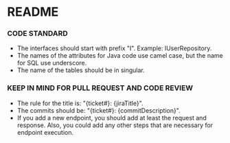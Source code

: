 # README

### CODE STANDARD

- The interfaces should start with prefix "I". Example: IUserRepository.
- The names of the attributes for Java code use camel case, but the name for SQL use underscore.
- The name of the tables should be in singular.

### KEEP IN MIND FOR PULL REQUEST AND CODE REVIEW

- The rule for the title is: "{ticket#}: {jiraTitle}".
- The commits should be: "{ticket#}: {commitDescription}".
- If you add a new endpoint, you should add at least the request and response. Also, you could add any other steps that 
are necessary for endpoint execution.
